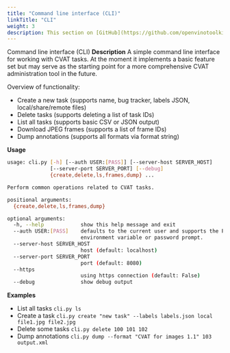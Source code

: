```yaml
---
title: "Command line interface (CLI)"
linkTitle: "CLI"
weight: 3
description: This section on [GitHub](https://github.com/openvinotoolkit/cvat/tree/develop/utils/cli)
---
```


Command line interface (CLI)
**Description**
A simple command line interface for working with CVAT tasks. At the moment it
implements a basic feature set but may serve as the starting point for a more
comprehensive CVAT administration tool in the future.

Overview of functionality:

- Create a new task (supports name, bug tracker, labels JSON, local/share/remote files)
- Delete tasks (supports deleting a list of task IDs)
- List all tasks (supports basic CSV or JSON output)
- Download JPEG frames (supports a list of frame IDs)
- Dump annotations (supports all formats via format string)

**Usage**
```bash
usage: cli.py [-h] [--auth USER:[PASS]] [--server-host SERVER_HOST]
              [--server-port SERVER_PORT] [--debug]
              {create,delete,ls,frames,dump} ...

Perform common operations related to CVAT tasks.

positional arguments:
  {create,delete,ls,frames,dump}

optional arguments:
  -h, --help            show this help message and exit
  --auth USER:[PASS]    defaults to the current user and supports the PASS
                        environment variable or password prompt.
  --server-host SERVER_HOST
                        host (default: localhost)
  --server-port SERVER_PORT
                        port (default: 8080)
  --https
                        using https connection (default: False)
  --debug               show debug output
```
**Examples**
- List all tasks
`cli.py ls`
- Create a task
`cli.py create "new task" --labels labels.json local file1.jpg file2.jpg`
- Delete some tasks
`cli.py delete 100 101 102`
- Dump annotations
`cli.py dump --format "CVAT for images 1.1" 103 output.xml`
